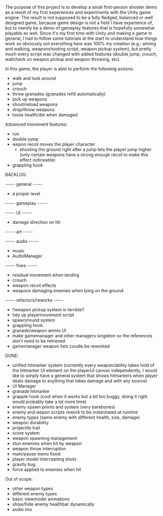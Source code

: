 The purpose of this project is to develop a small first-person shooter demo as a result of my first experiences and experiments with the Unity game engine.
The result is not supposed to be a fully fledged, balanced or well designed game, because game design is not a field I have experience of, but to merely be a demo of gameplay features that is hopefully somewhat playable as well.
Since it's my first time with Unity and making a game in general, I had to follow some tutorials at the start to understand how things work so obviously not everything here was 100% my creation (e.g.: aiming and walking, weaponshooting script, weapon pickup system), but pretty much every script was changed with added features (double jump, crouch, wallcheck on weapon pickup and weapon throwing, etc).

In this game, the player is able to perform the following actions:
- walk and look around
- jump 
- crouch
- throw granades (granades refill automatically)
- pick up weapons
- shoot/reload weapons
- drop/throw weapons
- loose health/die when damaged

Advanced movement features:
- run
- double-jump
- wepon recoil moves the player character
  - shooting the ground right after a jump lets the player jump higher (only certain weapons have a strong enough recoil to make this effect noticeable)
- grappling hook

BACKLOG:

----- general -----
- a proper level

----- gameplay -----

----- UI -----
- damage direction on hit

----- art -----


----- audio -----
- music
- AudioManager


----- fixes -----
- residual movement when landing
- crouch
- weapon recoil effects
- weapons damaging enemies when lying on the ground


----- refactors/reworks -----
- !!weapon pickup system is terrible!!
- tidy up playermovement script
- spawn/round system
- grappling hook
- granade/weapon ammo UI
- make gamemanager and other managers singleton so the references don't need to be retrieved
- gamemanager weapon lists coudle be reworked


DONE:
- unified hitmarker system (currently every weapon/ability takes hold of the hitmarker UI element on the playerUI canvas independently, I would like to simply have a general system that shows hitmarkers when player deals damage to anything that takes damage and with any source)
- UI Manager
- granade hitmarker
- grapple hook (cool when it works but a bit too buggy, doing it right would probably take a lot more time)
- enemy spawn points and system (very barebones)
- enemy and wepon scripts rework to be instantiated at runtime
- enemy types (same enemy with different health, size, damage)
- weapon durability
- projectile trail
- score system
- weapon spawning management
- stun enemies when hit by weapon
- weapon throw interruption
- main/pause menu
fixed:
- player model intercepting shots
- gravity bug
- force applied to enemies when hit

Out of scope:
- other weapon types
- different enemy types
- basic viewmodel animations
- show/hide enemy healthbar dynamically
- audio mix